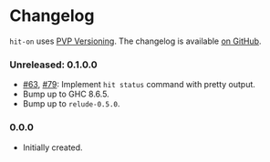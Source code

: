 # Changelog

`hit-on` uses [PVP Versioning][1].
The changelog is available [on GitHub][2].

### Unreleased: 0.1.0.0

* [#63](https://github.com/kowainik/hit-on/issues/63),
  [#79](https://github.com/kowainik/hit-on/issues/79):
  Implement `hit status` command with pretty output.
* Bump up to GHC 8.6.5.
* Bump up to `relude-0.5.0`.

### 0.0.0

* Initially created.

[1]: https://pvp.haskell.org
[2]: https://github.com/kowainik/hit-on/releases

